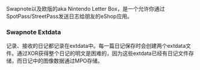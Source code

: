 Swapnote以及欧版的aka Nintendo Letter
Box，是一个允许你通过SpotPass/StreetPass发送日志给朋友的eShop应用。

### Swapnote Extdata

记录、接收的日记都记录在extdata中。每一篇日记保存时会创建两个extdata文件。通过XOR获得整个日记的明文是困难的，因为这些extdata已经有日记文件存储，而日记中的图像数据通过MPO存储。